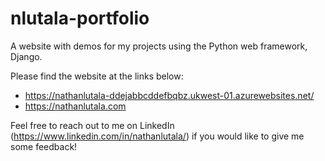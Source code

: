 # nlutala-portfolio
A website with demos for my projects using the Python web framework, Django.

Please find the website at the links below:
* https://nathanlutala-ddejabbcddefbqbz.ukwest-01.azurewebsites.net/
* https://nathanlutala.com

Feel free to reach out to me on LinkedIn (https://www.linkedin.com/in/nathanlutala/) if you would like to give me some feedback!
